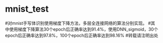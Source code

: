 # mnist_test
#对mnist手写体识别使用梯度下降方法，多层全连接网络的算法分别实现。
#其中使用梯度下降算法30个epoch后正确率达到91.4%，使用DNN_sigmoid，30个epoch后正确率达到97.8%，100个epoch后正确率达到98.16%
#转载请注明出处

